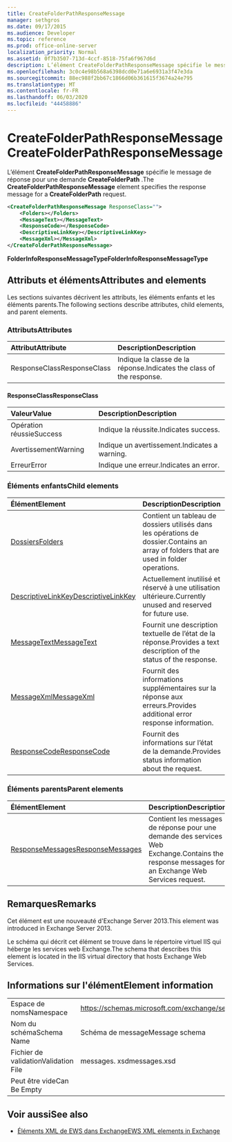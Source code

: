 ```yaml
---
title: CreateFolderPathResponseMessage
manager: sethgros
ms.date: 09/17/2015
ms.audience: Developer
ms.topic: reference
ms.prod: office-online-server
localization_priority: Normal
ms.assetid: 0f7b3507-713d-4ccf-8518-75fa6f967d6d
description: L’élément CreateFolderPathResponseMessage spécifie le message de réponse pour une demande CreateFolderPath.
ms.openlocfilehash: 3c0c4e98b568a6398dcd0e71a6e6931a3f47e3da
ms.sourcegitcommit: 88ec988f2bb67c1866d06b361615f3674a24e795
ms.translationtype: MT
ms.contentlocale: fr-FR
ms.lasthandoff: 06/03/2020
ms.locfileid: "44458886"
---
```

# <a name="createfolderpathresponsemessage"></a><span data-ttu-id="09f74-103">CreateFolderPathResponseMessage</span><span class="sxs-lookup"><span data-stu-id="09f74-103">CreateFolderPathResponseMessage</span></span>

<span data-ttu-id="09f74-104">L’élément **CreateFolderPathResponseMessage** spécifie le message de réponse pour une demande **CreateFolderPath** .</span><span class="sxs-lookup"><span data-stu-id="09f74-104">The **CreateFolderPathResponseMessage** element specifies the response message for a **CreateFolderPath** request.</span></span> 
  
```XML
<CreateFolderPathResponseMessage ResponseClass="">
    <Folders></Folders>
    <MessageText></MessageText>
    <ResponseCode></ResponseCode>
    <DescriptiveLinkKey></DescriptiveLinkKey>
    <MessageXml></MessageXml>
</CreateFolderPathResponseMessage>
```

 <span data-ttu-id="09f74-105">**FolderInfoResponseMessageType**</span><span class="sxs-lookup"><span data-stu-id="09f74-105">**FolderInfoResponseMessageType**</span></span>
## <a name="attributes-and-elements"></a><span data-ttu-id="09f74-106">Attributs et éléments</span><span class="sxs-lookup"><span data-stu-id="09f74-106">Attributes and elements</span></span>

<span data-ttu-id="09f74-107">Les sections suivantes décrivent les attributs, les éléments enfants et les éléments parents.</span><span class="sxs-lookup"><span data-stu-id="09f74-107">The following sections describe attributes, child elements, and parent elements.</span></span>
  
### <a name="attributes"></a><span data-ttu-id="09f74-108">Attributs</span><span class="sxs-lookup"><span data-stu-id="09f74-108">Attributes</span></span>

|<span data-ttu-id="09f74-109">**Attribut**</span><span class="sxs-lookup"><span data-stu-id="09f74-109">**Attribute**</span></span>|<span data-ttu-id="09f74-110">**Description**</span><span class="sxs-lookup"><span data-stu-id="09f74-110">**Description**</span></span>|
|:-----|:-----|
|<span data-ttu-id="09f74-111">ResponseClass</span><span class="sxs-lookup"><span data-stu-id="09f74-111">ResponseClass</span></span>  <br/> |<span data-ttu-id="09f74-112">Indique la classe de la réponse.</span><span class="sxs-lookup"><span data-stu-id="09f74-112">Indicates the class of the response.</span></span>  <br/> |
   
#### <a name="responseclass"></a><span data-ttu-id="09f74-113">ResponseClass</span><span class="sxs-lookup"><span data-stu-id="09f74-113">ResponseClass</span></span>

|<span data-ttu-id="09f74-114">**Valeur**</span><span class="sxs-lookup"><span data-stu-id="09f74-114">**Value**</span></span>|<span data-ttu-id="09f74-115">**Description**</span><span class="sxs-lookup"><span data-stu-id="09f74-115">**Description**</span></span>|
|:-----|:-----|
|<span data-ttu-id="09f74-116">Opération réussie</span><span class="sxs-lookup"><span data-stu-id="09f74-116">Success</span></span>  <br/> |<span data-ttu-id="09f74-117">Indique la réussite.</span><span class="sxs-lookup"><span data-stu-id="09f74-117">Indicates success.</span></span>  <br/> |
|<span data-ttu-id="09f74-118">Avertissement</span><span class="sxs-lookup"><span data-stu-id="09f74-118">Warning</span></span>  <br/> |<span data-ttu-id="09f74-119">Indique un avertissement.</span><span class="sxs-lookup"><span data-stu-id="09f74-119">Indicates a warning.</span></span>  <br/> |
|<span data-ttu-id="09f74-120">Erreur</span><span class="sxs-lookup"><span data-stu-id="09f74-120">Error</span></span>  <br/> |<span data-ttu-id="09f74-121">Indique une erreur.</span><span class="sxs-lookup"><span data-stu-id="09f74-121">Indicates an error.</span></span>  <br/> |
   
### <a name="child-elements"></a><span data-ttu-id="09f74-122">Éléments enfants</span><span class="sxs-lookup"><span data-stu-id="09f74-122">Child elements</span></span>

|<span data-ttu-id="09f74-123">**Élément**</span><span class="sxs-lookup"><span data-stu-id="09f74-123">**Element**</span></span>|<span data-ttu-id="09f74-124">**Description**</span><span class="sxs-lookup"><span data-stu-id="09f74-124">**Description**</span></span>|
|:-----|:-----|
|[<span data-ttu-id="09f74-125">Dossiers</span><span class="sxs-lookup"><span data-stu-id="09f74-125">Folders</span></span>](folders-ex15websvcsotherref.md) <br/> |<span data-ttu-id="09f74-126">Contient un tableau de dossiers utilisés dans les opérations de dossier.</span><span class="sxs-lookup"><span data-stu-id="09f74-126">Contains an array of folders that are used in folder operations.</span></span>  <br/> |
|[<span data-ttu-id="09f74-127">DescriptiveLinkKey</span><span class="sxs-lookup"><span data-stu-id="09f74-127">DescriptiveLinkKey</span></span>](descriptivelinkkey.md) <br/> |<span data-ttu-id="09f74-128">Actuellement inutilisé et réservé à une utilisation ultérieure.</span><span class="sxs-lookup"><span data-stu-id="09f74-128">Currently unused and reserved for future use.</span></span>  <br/> |
|[<span data-ttu-id="09f74-129">MessageText</span><span class="sxs-lookup"><span data-stu-id="09f74-129">MessageText</span></span>](messagetext.md) <br/> |<span data-ttu-id="09f74-130">Fournit une description textuelle de l’état de la réponse.</span><span class="sxs-lookup"><span data-stu-id="09f74-130">Provides a text description of the status of the response.</span></span>  <br/> |
|[<span data-ttu-id="09f74-131">MessageXml</span><span class="sxs-lookup"><span data-stu-id="09f74-131">MessageXml</span></span>](messagexml.md) <br/> |<span data-ttu-id="09f74-132">Fournit des informations supplémentaires sur la réponse aux erreurs.</span><span class="sxs-lookup"><span data-stu-id="09f74-132">Provides additional error response information.</span></span>  <br/> |
|[<span data-ttu-id="09f74-133">ResponseCode</span><span class="sxs-lookup"><span data-stu-id="09f74-133">ResponseCode</span></span>](responsecode.md) <br/> |<span data-ttu-id="09f74-134">Fournit des informations sur l’état de la demande.</span><span class="sxs-lookup"><span data-stu-id="09f74-134">Provides status information about the request.</span></span>  <br/> |
   
### <a name="parent-elements"></a><span data-ttu-id="09f74-135">Éléments parents</span><span class="sxs-lookup"><span data-stu-id="09f74-135">Parent elements</span></span>

|<span data-ttu-id="09f74-136">**Élément**</span><span class="sxs-lookup"><span data-stu-id="09f74-136">**Element**</span></span>|<span data-ttu-id="09f74-137">**Description**</span><span class="sxs-lookup"><span data-stu-id="09f74-137">**Description**</span></span>|
|:-----|:-----|
|[<span data-ttu-id="09f74-138">ResponseMessages</span><span class="sxs-lookup"><span data-stu-id="09f74-138">ResponseMessages</span></span>](responsemessages.md) <br/> |<span data-ttu-id="09f74-139">Contient les messages de réponse pour une demande des services Web Exchange.</span><span class="sxs-lookup"><span data-stu-id="09f74-139">Contains the response messages for an Exchange Web Services request.</span></span>  <br/> |
   
## <a name="remarks"></a><span data-ttu-id="09f74-140">Remarques</span><span class="sxs-lookup"><span data-stu-id="09f74-140">Remarks</span></span>

<span data-ttu-id="09f74-141">Cet élément est une nouveauté d'Exchange Server 2013.</span><span class="sxs-lookup"><span data-stu-id="09f74-141">This element was introduced in Exchange Server 2013.</span></span>
  
<span data-ttu-id="09f74-142">Le schéma qui décrit cet élément se trouve dans le répertoire virtuel IIS qui héberge les services web Exchange.</span><span class="sxs-lookup"><span data-stu-id="09f74-142">The schema that describes this element is located in the IIS virtual directory that hosts Exchange Web Services.</span></span>
  
## <a name="element-information"></a><span data-ttu-id="09f74-143">Informations sur l'élément</span><span class="sxs-lookup"><span data-stu-id="09f74-143">Element information</span></span>

|||
|:-----|:-----|
|<span data-ttu-id="09f74-144">Espace de noms</span><span class="sxs-lookup"><span data-stu-id="09f74-144">Namespace</span></span>  <br/> |https://schemas.microsoft.com/exchange/services/2006/messages  <br/> |
|<span data-ttu-id="09f74-145">Nom du schéma</span><span class="sxs-lookup"><span data-stu-id="09f74-145">Schema Name</span></span>  <br/> |<span data-ttu-id="09f74-146">Schéma de message</span><span class="sxs-lookup"><span data-stu-id="09f74-146">Message schema</span></span>  <br/> |
|<span data-ttu-id="09f74-147">Fichier de validation</span><span class="sxs-lookup"><span data-stu-id="09f74-147">Validation File</span></span>  <br/> |<span data-ttu-id="09f74-148">messages. xsd</span><span class="sxs-lookup"><span data-stu-id="09f74-148">messages.xsd</span></span>  <br/> |
|<span data-ttu-id="09f74-149">Peut être vide</span><span class="sxs-lookup"><span data-stu-id="09f74-149">Can Be Empty</span></span>  <br/> ||
   
## <a name="see-also"></a><span data-ttu-id="09f74-150">Voir aussi</span><span class="sxs-lookup"><span data-stu-id="09f74-150">See also</span></span>

- [<span data-ttu-id="09f74-151">Éléments XML de EWS dans Exchange</span><span class="sxs-lookup"><span data-stu-id="09f74-151">EWS XML elements in Exchange</span></span>](ews-xml-elements-in-exchange.md)

